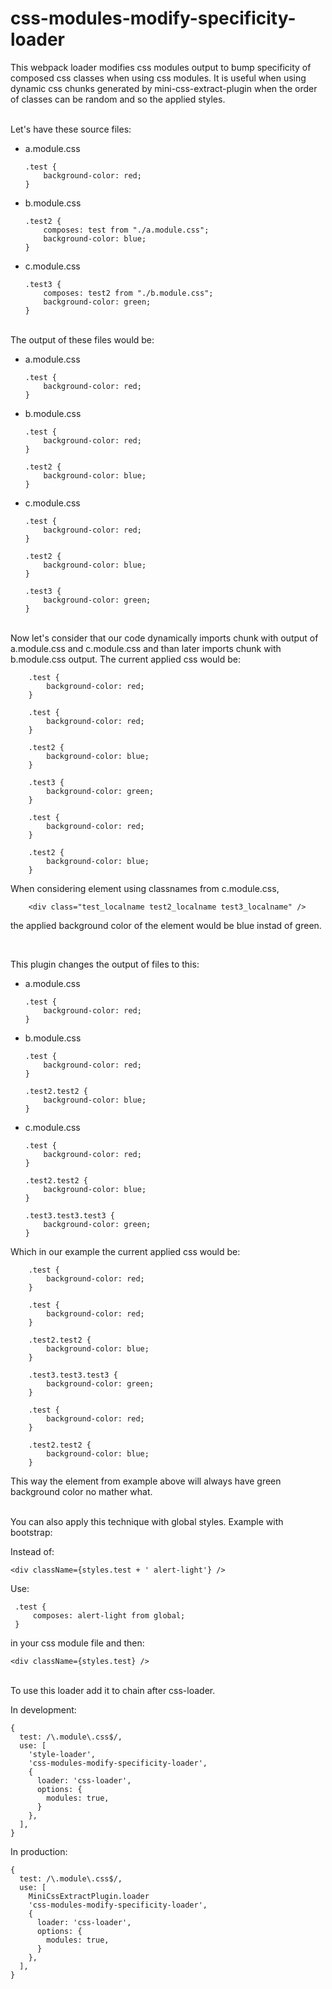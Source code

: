 # css-modules-modify-specificity-loader

This webpack loader modifies css modules output to bump specificity of composed css classes when using css modules. It is useful when using dynamic css chunks generated by mini-css-extract-plugin when the order of classes can be random and so the applied styles.

<br/>
Let's have these source files:

* a.module.css
    ```
    .test {
        background-color: red;
    }
    ```

* b.module.css
    ```
    .test2 {
        composes: test from "./a.module.css";
        background-color: blue;
    }
    ```
* c.module.css
    ```
    .test3 {
        composes: test2 from "./b.module.css";
        background-color: green;
    }
    ```

<br/>
The output of these files would be:

* a.module.css
    ```
    .test {
        background-color: red;
    }
    ```

* b.module.css
    ```
    .test {
        background-color: red;
    }

    .test2 {
        background-color: blue;
    }
    ```
* c.module.css
    ```
    .test {
        background-color: red;
    }

    .test2 {
        background-color: blue;
    }

    .test3 {
        background-color: green;
    }
    ```
<br/>
Now let's consider that our code dynamically imports chunk with output of a.module.css and c.module.css and than later imports chunk with b.module.css output. The current applied css would be:

```
    .test {
        background-color: red;
    }

    .test {
        background-color: red;
    }

    .test2 {
        background-color: blue;
    }

    .test3 {
        background-color: green;
    }

    .test {
        background-color: red;
    }

    .test2 {
        background-color: blue;
    }

```

When considering element using classnames from c.module.css,
```
    <div class="test_localname test2_localname test3_localname" />
```
the applied background color of the element would be blue instad of green.

<br/>

This plugin changes the output of files to this:

* a.module.css
    ```
    .test {
        background-color: red;
    }
    ```

* b.module.css
    ```
    .test {
        background-color: red;
    }

    .test2.test2 {
        background-color: blue;
    }
    ```
* c.module.css
    ```
    .test {
        background-color: red;
    }

    .test2.test2 {
        background-color: blue;
    }

    .test3.test3.test3 {
        background-color: green;
    }
    ```

Which in our example the current applied css would be:

```
    .test {
        background-color: red;
    }

    .test {
        background-color: red;
    }

    .test2.test2 {
        background-color: blue;
    }

    .test3.test3.test3 {
        background-color: green;
    }

    .test {
        background-color: red;
    }

    .test2.test2 {
        background-color: blue;
    }

```


This way the element from example above will always have green background color no mather what. 

<br/>
You can also apply this technique with global styles. Example with bootstrap:

Instead of:
```
<div className={styles.test + ' alert-light'} />
```

Use:
```
 .test {
     composes: alert-light from global;
 }
```
in your css module file and then:
```
<div className={styles.test} />
```

<br />
To use this loader add it to chain after css-loader.

In development:
```
{
  test: /\.module\.css$/,
  use: [
    'style-loader',
    'css-modules-modify-specificity-loader',
    {
      loader: 'css-loader',
      options: {
        modules: true,
      }
    },
  ],
}
```

In production:
```
{
  test: /\.module\.css$/,
  use: [
    MiniCssExtractPlugin.loader
    'css-modules-modify-specificity-loader',
    {
      loader: 'css-loader',
      options: {
        modules: true,
      }
    },
  ],
}
```
